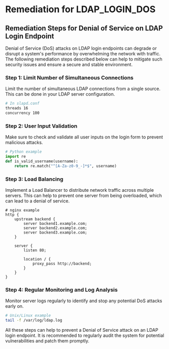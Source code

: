 # Remediation for LDAP_LOGIN_DOS

## Remediation Steps for Denial of Service on LDAP Login Endpoint

Denial of Service (DoS) attacks on LDAP login endpoints can degrade or disrupt a system's performance by overwhelming the network with traffic. The following remediation steps described below can help to mitigate such security issues and ensure a secure and stable environment.

### Step 1: Limit Number of Simultaneous Connections
Limit the number of simultaneous LDAP connections from a single source. This can be done in your LDAP server configuration.

```bash
# In slapd.conf
threads 16
concurrency 100
```
### Step 2: User Input Validation
Make sure to check and validate all user inputs on the login form to prevent malicious attacks.

```python
# Python example
import re
def is_valid_username(username):
    return re.match("^[A-Za-z0-9_-]*$", username)
```
### Step 3: Load Balancing
Implement a Load Balancer to distribute network traffic across multiple servers. This can help to prevent one server from being overloaded, which can lead to a denial of service.

```nginx
# nginx example
http {
    upstream backend {
        server backend1.example.com;
        server backend2.example.com;
        server backend3.example.com;
    }

    server {
        listen 80;

        location / {
            proxy_pass http://backend;
        }
    }
}
```
### Step 4: Regular Monitoring and Log Analysis
Monitor server logs regularly to identify and stop any potential DoS attacks early on.

```bash
# Unix/Linux example
tail -f /var/log/ldap.log
```
All these steps can help to prevent a Denial of Service attack on an LDAP login endpoint. It is recommended to regularly audit the system for potential vulnerabilities and patch them promptly.
